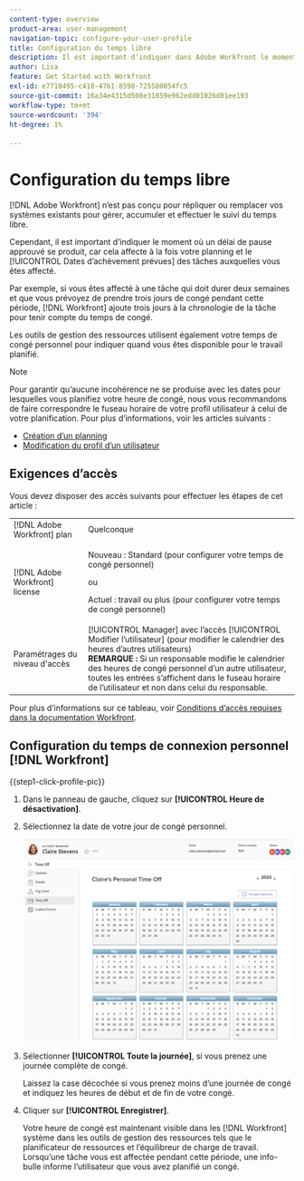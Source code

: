 ```yaml
---
content-type: overview
product-area: user-management
navigation-topic: configure-your-user-profile
title: Configuration du temps libre
description: Il est important d’indiquer dans Adobe Workfront le moment où un délai de pause approuvé se produit, car cela affecte votre planning et affecte les dates d’achèvement prévues des tâches auxquelles vous êtes affecté.
author: Lisa
feature: Get Started with Workfront
exl-id: e7710495-c418-47b1-8598-725580054fc5
source-git-commit: 16a34e4315d508e31859e962edd01026d01ee193
workflow-type: tm+mt
source-wordcount: '394'
ht-degree: 1%

---
```


# Configuration du temps libre

<!-- Audited: 12/2023 -->

[!DNL Adobe Workfront] n’est pas conçu pour répliquer ou remplacer vos systèmes existants pour gérer, accumuler et effectuer le suivi du temps libre.

Cependant, il est important d’indiquer le moment où un délai de pause approuvé se produit, car cela affecte à la fois votre planning et le [!UICONTROL Dates d’achèvement prévues] des tâches auxquelles vous êtes affecté.

Par exemple, si vous êtes affecté à une tâche qui doit durer deux semaines et que vous prévoyez de prendre trois jours de congé pendant cette période, [!DNL Workfront] ajoute trois jours à la chronologie de la tâche pour tenir compte du temps de congé.

Les outils de gestion des ressources utilisent également votre temps de congé personnel pour indiquer quand vous êtes disponible pour le travail planifié.

>[!NOTE]
>
>Pour garantir qu’aucune incohérence ne se produise avec les dates pour lesquelles vous planifiez votre heure de congé, nous vous recommandons de faire correspondre le fuseau horaire de votre profil utilisateur à celui de votre planification. Pour plus d’informations, voir les articles suivants :
>
>* [Création d’un planning](../../../administration-and-setup/set-up-workfront/configure-timesheets-schedules/create-schedules.md)
>* [Modification du profil d’un utilisateur](../../../administration-and-setup/add-users/create-and-manage-users/edit-a-users-profile.md)
>

## Exigences d’accès

Vous devez disposer des accès suivants pour effectuer les étapes de cet article :

<table style="table-layout:auto"> 
 <col> 
 </col> 
 <col> 
 </col> 
 <tbody> 
  <tr> 
   <td role="rowheader">[!DNL Adobe Workfront] plan</td> 
   <td>Quelconque</td> 
  </tr> 
  <tr> 
   <td role="rowheader">[!DNL Adobe Workfront] license</td> 
   <td> <p>Nouveau : Standard (pour configurer votre temps de congé personnel)</p>
        <p>ou</p>
        <p>Actuel : travail ou plus (pour configurer votre temps de congé personnel)</p> </td>
  </tr> 
  <tr> 
   <td role="rowheader">Paramétrages du niveau d'accès</td> 
   <td>[!UICONTROL Manager] avec l’accès [!UICONTROL Modifier l’utilisateur] (pour modifier le calendrier des heures d’autres utilisateurs)<br>
   <strong>REMARQUE :</strong> Si un responsable modifie le calendrier des heures de congé personnel d’un autre utilisateur, toutes les entrées s’affichent dans le fuseau horaire de l’utilisateur et non dans celui du responsable.</td> 
  </tr> 
 </tbody> 
</table>

Pour plus d’informations sur ce tableau, voir [Conditions d’accès requises dans la documentation Workfront](/help/quicksilver/administration-and-setup/add-users/access-levels-and-object-permissions/access-level-requirements-in-documentation.md).

## Configuration du temps de connexion personnel [!DNL Workfront]

{{step1-click-profile-pic}}

1. Dans le panneau de gauche, cliquez sur **[!UICONTROL Heure de désactivation]**.
1. Sélectionnez la date de votre jour de congé personnel.

   ![Calendrier du temps libre](assets/personal-time-off-calendar.png)

1. Sélectionner **[!UICONTROL Toute la journée]**, si vous prenez une journée complète de congé.

   Laissez la case décochée si vous prenez moins d’une journée de congé et indiquez les heures de début et de fin de votre congé.

1. Cliquer sur **[!UICONTROL Enregistrer]**.

   Votre heure de congé est maintenant visible dans les [!DNL Workfront] système dans les outils de gestion des ressources tels que le planificateur de ressources et l’équilibreur de charge de travail. Lorsqu’une tâche vous est affectée pendant cette période, une info-bulle informe l’utilisateur que vous avez planifié un congé.
